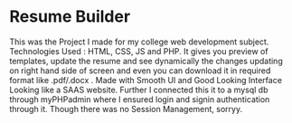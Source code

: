 # Resume Builder
This was the Project I made for my college web development subject.
Technologies Used : HTML, CSS, JS and PHP.
It gives you preview of templates, update the resume and see dynamically the changes updating on right hand side of screen and even you can download it in required format like .pdf/.docx . Made with Smooth UI and Good Looking Interface Looking like a SAAS website.
Further I connected this it to a mysql db through myPHPadmin where I ensured login and signin authentication through it. Though there was no Session Management, sorryy.
